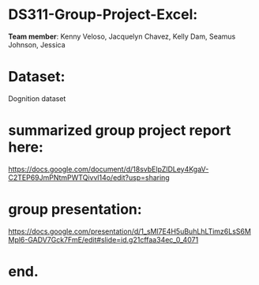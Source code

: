 # DS311-Group-Project-Excel:
 **Team member**: Kenny Veloso, Jacquelyn Chavez, Kelly Dam, Seamus Johnson, Jessica

# Dataset:
Dognition dataset
# summarized group project report here:
https://docs.google.com/document/d/18svbElpZlDLey4KgaV-C2TEP69JmPNtmPWTQivvl14o/edit?usp=sharing
# group presentation:
https://docs.google.com/presentation/d/1_sMl7E4H5uBuhLhLTimz6LsS6MMpl6-GADV7Gck7FmE/edit#slide=id.g21cffaa34ec_0_4071
# end.

